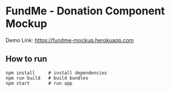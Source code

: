 # FundMe - Donation Component Mockup

Demo Link: https://fundme-mockup.herokuapp.com

## How to run

```
npm install     # install dependencies
npm run build   # build bundles
npm start       # run app
```
